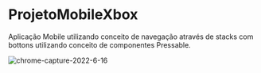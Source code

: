 # ProjetoMobileXbox
Aplicação Mobile utilizando conceito de navegação através de stacks com bottons utilizando conceito de componentes Pressable.

![chrome-capture-2022-6-16](https://user-images.githubusercontent.com/106246945/179364574-32938056-879d-4294-b073-ed34dfb4495e.gif)
